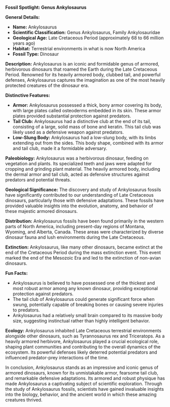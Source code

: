 **Fossil Spotlight: Genus Ankylosaurus**

**General Details:**
- **Name:** Ankylosaurus
- **Scientific Classification:** Genus Ankylosaurus, Family Ankylosauridae
- **Geological Age:** Late Cretaceous Period (approximately 68 to 66 million years ago)
- **Habitat:** Terrestrial environments in what is now North America
- **Fossil Type:** Dinosaur

**Description:**
Ankylosaurus is an iconic and formidable genus of armored, herbivorous dinosaurs that roamed the Earth during the Late Cretaceous Period. Renowned for its heavily armored body, clubbed tail, and powerful defenses, Ankylosaurus captures the imagination as one of the most heavily protected creatures of the dinosaur era.

**Distinctive Features:**
- **Armor:** Ankylosaurus possessed a thick, bony armor covering its body, with large plates called osteoderms embedded in its skin. These armor plates provided substantial protection against predators.
- **Tail Club:** Ankylosaurus had a distinctive club at the end of its tail, consisting of a large, solid mass of bone and keratin. This tail club was likely used as a defensive weapon against predators.
- **Low-Slung Body:** Ankylosaurus had a low-slung body, with its limbs extending out from the sides. This body shape, combined with its armor and tail club, made it a formidable adversary.

**Paleobiology:**
Ankylosaurus was a herbivorous dinosaur, feeding on vegetation and plants. Its specialized teeth and jaws were adapted for cropping and grinding plant material. The heavily armored body, including the dermal armor and tail club, acted as defensive structures against predators and potential threats.

**Geological Significance:**
The discovery and study of Ankylosaurus fossils have significantly contributed to our understanding of Late Cretaceous dinosaurs, particularly those with defensive adaptations. These fossils have provided valuable insights into the evolution, anatomy, and behavior of these majestic armored dinosaurs.

**Distribution:**
Ankylosaurus fossils have been found primarily in the western parts of North America, including present-day regions of Montana, Wyoming, and Alberta, Canada. These areas were characterized by diverse dinosaur fauna and lush environments during the Late Cretaceous.

**Extinction:**
Ankylosaurus, like many other dinosaurs, became extinct at the end of the Cretaceous Period during the mass extinction event. This event marked the end of the Mesozoic Era and led to the extinction of non-avian dinosaurs.

**Fun Facts:**
- Ankylosaurus is believed to have possessed one of the thickest and most robust armor among any known dinosaur, providing exceptional protection against predators.
- The tail club of Ankylosaurus could generate significant force when swung, potentially capable of breaking bones or causing severe injuries to predators.
- Ankylosaurus had a relatively small brain compared to its massive body size, suggesting instinctual rather than highly intelligent behavior.

**Ecology:**
Ankylosaurus inhabited Late Cretaceous terrestrial environments alongside other dinosaurs, such as Tyrannosaurus rex and Triceratops. As a heavily armored herbivore, Ankylosaurus played a crucial ecological role, shaping plant communities and contributing to the overall dynamics of the ecosystem. Its powerful defenses likely deterred potential predators and influenced predator-prey interactions of the time.

In conclusion, Ankylosaurus stands as an impressive and iconic genus of armored dinosaurs, known for its unmistakable armor, fearsome tail club, and remarkable defensive adaptations. Its armored and robust physique has made Ankylosaurus a captivating subject of scientific exploration. Through the study of Ankylosaurus fossils, scientists have gained invaluable insights into the biology, behavior, and the ancient world in which these amazing creatures thrived.
